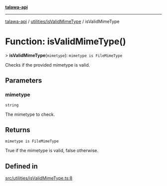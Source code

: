 [**talawa-api**](../../../README.md)

***

[talawa-api](../../../modules.md) / [utilities/isValidMimeType](../README.md) / isValidMimeType

# Function: isValidMimeType()

\> **isValidMimeType**(`mimetype`): `mimetype is FileMimeType`

Checks if the provided mimetype is valid.

## Parameters

### mimetype

`string`

The mimetype to check.

## Returns

`mimetype is FileMimeType`

True if the mimetype is valid, false otherwise.

## Defined in

[src/utilities/isValidMimeType.ts:8](https://github.com/PalisadoesFoundation/talawa-api/blob/832d310bae30bd8cb45fb1b44f62dd776dccc52f/src/utilities/isValidMimeType.ts#L8)
